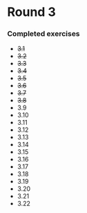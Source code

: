 # Round 3

### Completed exercises


* ~~3.1~~
* ~~3.2~~
* ~~3.3~~
* ~~3.4~~
* ~~3.5~~
* ~~3.6~~
* ~~3.7~~
* ~~3.8~~
* 3.9
* 3.10
* 3.11
* 3.12
* 3.13
* 3.14
* 3.15
* 3.16
* 3.17
* 3.18
* 3.19
* 3.20
* 3.21
* 3.22
